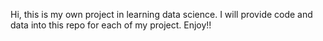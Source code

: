 Hi, this is my own project in learning data science. I will provide code and data into this repo for each of my project. Enjoy!!
